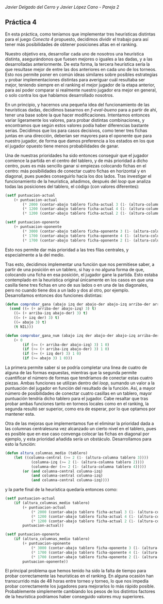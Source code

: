 *Javier Delgado del Cerro y Javier López Cano - Pareja 2*

## Práctica 4

En esta práctica, como teníamos que implementar tres heurísticas distintas para el juego *Conecta 4* propuesto, decidimos dividir el trabajo para así tener más posibilidades de obtener posiciones altas en el ranking. 

Nuestro objetivo era, desarrollar cada uno de nosotros una heurística distinta, asegurándonos que fuesen mejores o iguales a las dadas, y a las desarrolladas anteriormente. De esta forma, la tercera heurística sería la que resultase mejor de entre las dos anteriores en cada uno de los torneos. Esto nos permite poner en común ideas similares sobre posibles estrategias y probar implementaciones distintas para averiguar cuál resultaba ser mejor, teniendo siempre en el ranking el mejor jugador de la etapa anterior, para así poder comparar si realmente nuestro jugador era mejor en general, o solo contra los que habíamos desarrollado nosotros.

En un principio, y hacernos una pequeña idea del funcionamiento de las heurísticas dadas, decidimos basarnos en *f-eval-bueno* para a partir de ahí, tener una base sobre la que hacer modificaciones. Intentamos entonces variar ligeramente los valores, para probar distintas combinaciones, y encontramos que según estos valores podía haber diferencias bastante serias. Decidimos que los para casos decisivos, como tener tres fichas juntas en una dirección, deberían ser mayores para el oponente que para nuestro jugador, de forma que damos preferencia a los estados en los que el jugador opuesto tiene menos probabilidades de ganar.

Una de nuestras prioridades ha sido entonces conseguir que el jugador comience la partida en el centro del tablero, y de más prioridad a dicho centro, pues es más sencillo ganar si empiezas colocando fichas en el centro: más posibilidades de conectar cuatro fichas en horizontal y en diagonal, pues puedes conseguirlo hacia los dos lados. Tras investigar el funcionamiento de la heurística, añadimos, después del *loop* que analiza todas las posiciones del tablero, el código (con valores diferentes):

```commonlisp
(setf puntuacion-actual
	(+ puntuacion-actual 
		(* 2000 (contar-abajo tablero ficha-actual 3 (1- (altura-columna tablero 3))))
		(* 1200 (contar-abajo tablero ficha-actual 4 (1- (altura-columna tablero 4))))
		(* 1200 (contar-abajo tablero ficha-actual 2 (1- (altura-columna tablero 2))))))

(setf puntuacion-oponente
	(+ puntuacion-oponente
		(* 3000 (contar-abajo tablero ficha-oponente 3 (1- (altura-columna tablero 3))))
		(* 1700 (contar-abajo tablero ficha-oponente 4 (1- (altura-columna tablero 4))))
		(* 1700 (contar-abajo tablero ficha-oponente 2 (1- (altura-columna tablero 2))))))
```

Esto nos permite dar más prioridad a las tres filas centrales, y especialmente a la del medio.

Tras esto, decidimos implementar una función que nos permitiese saber, a partir de una posición en un tablero, si hay o no alguna forma de que, colocando una ficha en esa posición, el jugador gane la partida. Esto estaba contemplado en la heurística original únicamente en los casos en que una casilla tiene tres fichas en uno de sus lados o en una de las diagonales, pero no cuando tiene dos a un lado y dos al otro, por ejemplo. Desarrollamos entonces dos funciones distintas:

```commonlisp
(defun comprobar_gana (abajo izq der abajo-der abajo-izq arriba-der arriba-izq)
  (cond ((= (+ arriba-der abajo-izq) 3) t)						
    ((= (+ arriba-izq abajo-der) 3) t)							
	((= (+ izq der) 3) t)										
	((= abajo 3) t)												
	(t NIL)))

(defun comprobar_gana_num (abajo izq der abajo-der abajo-izq arriba-der arriba-izq)
	(+ 0
		(if (>= (+ arriba-der abajo-izq) 3) 1 0)				
		(if (>= (+ arriba-izq abajo-der) 3) 1 0)				
		(if (>= (+ izq der) 3) 1 0)								
		(if (>= abajo 3) 1 0)))		
```

La primera permite saber si se podría completar una linea de cuatro de alguna de las formas expuestas, mientras que la segunda permite cuantificar el número de formas que tendríamos de conectar estas cuatro piezas. Ambas funciones se utilizan dentro del *loop*, sumando un valor a la puntuación del jugador en función del resultado de la función. Así, a mayor número de posibilidades de conectar cuatro casillas en un tablero, mayor puntuación tendría dicho tablero para el jugador. 
Cabe resaltar que tras probar ambas funciones tanto en torneos locales como en el ranking, la segunda resultó ser superior, como era de esperar, por lo que optamos por mantener esta.

Otra de las mejoras que implementamos fue el eliminar la prioridad dada a las columnas centralesuna vez alcanzado un cierto nivel en el tablero, pues es posible que en ese caso convenga colocar las fichas en diagonal por ejemplo, y esta prioridad añadida sería un obstáculo. Desarrollamos para esto la función:

```commonlisp
(defun altura_columnas_medio (tablero)
	(let ((columna-central (>= 2 (1- (altura-columna tablero 3))))
			(columna-izq (>= 2 (1- (altura-columna tablero 2))))
			(columna-der (>= 2 (1- (altura-columna tablero 4)))))
		(or (and columna-central columna-izq)
			(and columna-central columna-izq)
			(and columna-central columna-izq))))
```

y la parte final de la heurística quedaría entonces como:

```commonlisp
(setf puntuacion-actual
	(if (altura_columnas_medio tablero)
		(+ puntuacion-actual 
			(* 2000 (contar-abajo tablero ficha-actual 3 (1- (altura-columna tablero 3))))
			(* 1200 (contar-abajo tablero ficha-actual 4 (1- (altura-columna tablero 4))))
			(* 1200 (contar-abajo tablero ficha-actual 2 (1- (altura-columna tablero 2)))))
		puntuacion-actual))

(setf puntuacion-oponente
	(if (altura_columnas_medio tablero)
		(+ puntuacion-oponente 
			(* 3000 (contar-abajo tablero ficha-oponente 3 (1- (altura-columna tablero 3))))
			(* 1700 (contar-abajo tablero ficha-oponente 4 (1- (altura-columna tablero 4))))
			(* 1700 (contar-abajo tablero ficha-oponente 2 (1- (altura-columna tablero 2)))))
		puntuacion-oponente))
```









El principal problema que hemos tenido ha sido la falta de tiempo para probar correctamente las heurísticas en el ranking. En alguna ocasión han transcurrido más de 48 horas entre torneo y torneo, lo que nos impedía probar correctamente los jugadores para mejorarlos lo más rápido posible. Probablemente simplemente cambiando los pesos de los distintos factores de la heurística podríamos haber conseguido valores muy superiores.